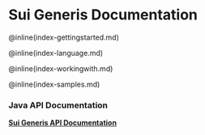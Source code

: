 # Sui Generis Documentation #

@inline(index-gettingstarted.md)
 
@inline(index-language.md)
 
@inline(index-workingwith.md)

@inline(index-samples.md)

### Java API Documentation
**[Sui Generis API Documentation](javadoc/index.html)**


